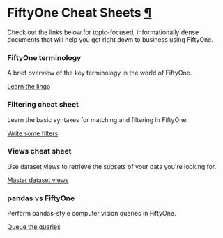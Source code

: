 # FiftyOne Cheat Sheets [¶](\#fiftyone-cheat-sheets "Permalink to this headline")

Check out the links below for topic-focused, informationally dense documents
that will help you get right down to business using FiftyOne.

### FiftyOne terminology

A brief overview of the key terminology in the world of FiftyOne.

[Learn the lingo](fiftyone_terminology.md)

### Filtering cheat sheet

Learn the basic syntaxes for matching and filtering in FiftyOne.

[Write some filters](filtering_cheat_sheet.md)

### Views cheat sheet

Use dataset views to retrieve the subsets of your data you're looking for.

[Master dataset views](views_cheat_sheet.md)

### pandas vs FiftyOne

Perform pandas-style computer vision queries in FiftyOne.

[Queue the queries](pandas_vs_fiftyone.md)

